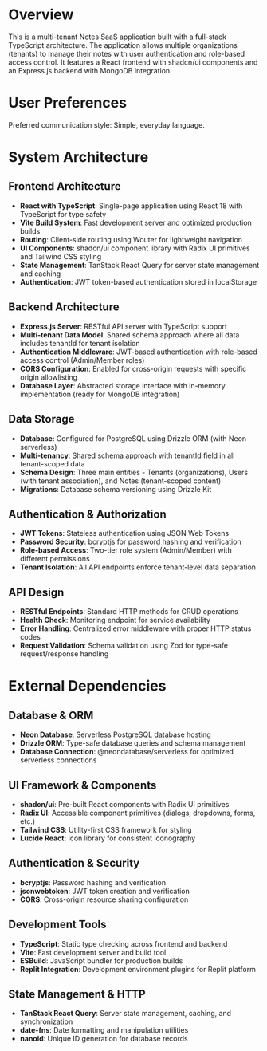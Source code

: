 # Overview

This is a multi-tenant Notes SaaS application built with a full-stack TypeScript architecture. The application allows multiple organizations (tenants) to manage their notes with user authentication and role-based access control. It features a React frontend with shadcn/ui components and an Express.js backend with MongoDB integration.

# User Preferences

Preferred communication style: Simple, everyday language.

# System Architecture

## Frontend Architecture
- **React with TypeScript**: Single-page application using React 18 with TypeScript for type safety
- **Vite Build System**: Fast development server and optimized production builds
- **Routing**: Client-side routing using Wouter for lightweight navigation
- **UI Components**: shadcn/ui component library with Radix UI primitives and Tailwind CSS styling
- **State Management**: TanStack React Query for server state management and caching
- **Authentication**: JWT token-based authentication stored in localStorage

## Backend Architecture
- **Express.js Server**: RESTful API server with TypeScript support
- **Multi-tenant Data Model**: Shared schema approach where all data includes tenantId for tenant isolation
- **Authentication Middleware**: JWT-based authentication with role-based access control (Admin/Member roles)
- **CORS Configuration**: Enabled for cross-origin requests with specific origin allowlisting
- **Database Layer**: Abstracted storage interface with in-memory implementation (ready for MongoDB integration)

## Data Storage
- **Database**: Configured for PostgreSQL using Drizzle ORM (with Neon serverless)
- **Multi-tenancy**: Shared schema approach with tenantId field in all tenant-scoped data
- **Schema Design**: Three main entities - Tenants (organizations), Users (with tenant association), and Notes (tenant-scoped content)
- **Migrations**: Database schema versioning using Drizzle Kit

## Authentication & Authorization
- **JWT Tokens**: Stateless authentication using JSON Web Tokens
- **Password Security**: bcryptjs for password hashing and verification
- **Role-based Access**: Two-tier role system (Admin/Member) with different permissions
- **Tenant Isolation**: All API endpoints enforce tenant-level data separation

## API Design
- **RESTful Endpoints**: Standard HTTP methods for CRUD operations
- **Health Check**: Monitoring endpoint for service availability
- **Error Handling**: Centralized error middleware with proper HTTP status codes
- **Request Validation**: Schema validation using Zod for type-safe request/response handling

# External Dependencies

## Database & ORM
- **Neon Database**: Serverless PostgreSQL database hosting
- **Drizzle ORM**: Type-safe database queries and schema management
- **Database Connection**: @neondatabase/serverless for optimized serverless connections

## UI Framework & Components
- **shadcn/ui**: Pre-built React components with Radix UI primitives
- **Radix UI**: Accessible component primitives (dialogs, dropdowns, forms, etc.)
- **Tailwind CSS**: Utility-first CSS framework for styling
- **Lucide React**: Icon library for consistent iconography

## Authentication & Security
- **bcryptjs**: Password hashing and verification
- **jsonwebtoken**: JWT token creation and verification
- **CORS**: Cross-origin resource sharing configuration

## Development Tools
- **TypeScript**: Static type checking across frontend and backend
- **Vite**: Fast development server and build tool
- **ESBuild**: JavaScript bundler for production builds
- **Replit Integration**: Development environment plugins for Replit platform

## State Management & HTTP
- **TanStack React Query**: Server state management, caching, and synchronization
- **date-fns**: Date formatting and manipulation utilities
- **nanoid**: Unique ID generation for database records